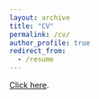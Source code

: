 ```yaml
---
layout: archive
title: "CV"
permalink: /cv/
author_profile: true
redirect_from:
  - /resume
---
```


[Click here](https://docs.google.com/document/d/1x4zhqzjYJUelyT-Xbq2VYrGjyCOxPjY3oSZd8cjQjTU/edit?usp=sharing).
